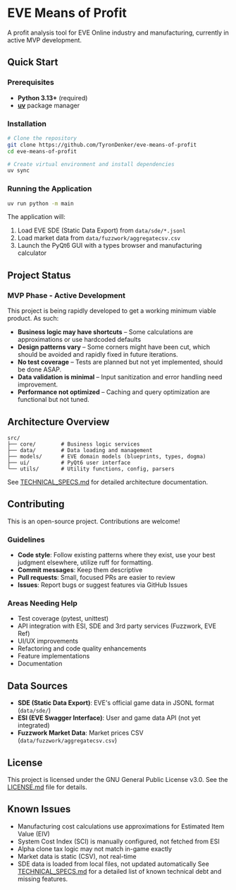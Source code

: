 # EVE Means of Profit

A profit analysis tool for EVE Online industry and manufacturing, currently in active MVP development.

## Quick Start

### Prerequisites

- **Python 3.13+** (required)
- **[uv](https://github.com/astral-sh/uv)** package manager

### Installation

```bash
# Clone the repository
git clone https://github.com/TyronDenker/eve-means-of-profit
cd eve-means-of-profit

# Create virtual environment and install dependencies
uv sync
```

### Running the Application

```bash
uv run python -m main
```

The application will:

1. Load EVE SDE (Static Data Export) from `data/sde/*.jsonl`
2. Load market data from `data/fuzzwork/aggregatecsv.csv`
3. Launch the PyQt6 GUI with a types browser and manufacturing calculator

## Project Status

### MVP Phase - Active Development

This project is being rapidly developed to get a working minimum viable product. As such:

- **Business logic may have shortcuts** – Some calculations are approximations or use hardcoded defaults
- **Design patterns vary** – Some corners might have been cut, which should be avoided and rapidly fixed in future iterations.
- **No test coverage** – Tests are planned but not yet implemented, should be done ASAP.
- **Data validation is minimal** – Input sanitization and error handling need improvement.
- **Performance not optimized** – Caching and query optimization are functional but not tuned.

## Architecture Overview

```text
src/
├── core/        # Business logic services
├── data/        # Data loading and management
├── models/      # EVE domain models (blueprints, types, dogma)
├── ui/          # PyQt6 user interface
└── utils/       # Utility functions, config, parsers

```

See [TECHNICAL_SPECS.md](TECHNICAL_SPECS.md) for detailed architecture documentation.

## Contributing

This is an open-source project. Contributions are welcome!

### Guidelines

- **Code style**: Follow existing patterns where they exist, use your best judgment elsewhere, utilize ruff for formatting.
- **Commit messages**: Keep them descriptive
- **Pull requests**: Small, focused PRs are easier to review
- **Issues**: Report bugs or suggest features via GitHub Issues

### Areas Needing Help

- Test coverage (pytest, unittest)
- API integration with ESI, SDE and 3rd party services (Fuzzwork, EVE Ref)
- UI/UX improvements
- Refactoring and code quality enhancements
- Feature implementations
- Documentation

## Data Sources

- **SDE (Static Data Export)**: EVE's official game data in JSONL format (`data/sde/`)
- **ESI (EVE Swagger Interface)**: User and game data API (not yet integrated)
- **Fuzzwork Market Data**: Market prices CSV (`data/fuzzwork/aggregatecsv.csv`)

## License

This project is licensed under the GNU General Public License v3.0. See the [LICENSE.md](LICENSE.md) file for details.

## Known Issues

- Manufacturing cost calculations use approximations for Estimated Item Value (EIV)
- System Cost Index (SCI) is manually configured, not fetched from ESI
- Alpha clone tax logic may not match in-game exactly
- Market data is static (CSV), not real-time
- SDE data is loaded from local files, not updated automatically
See [TECHNICAL_SPECS.md](TECHNICAL_SPECS.md) for a detailed list of known technical debt and missing features.
